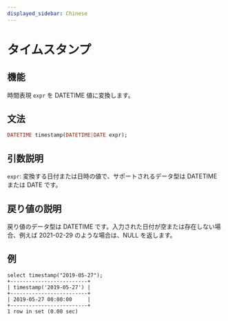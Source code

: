 ```yaml
---
displayed_sidebar: Chinese
---
```


# タイムスタンプ

## 機能

時間表現 `expr` を DATETIME 値に変換します。

## 文法

```Haskell
DATETIME timestamp(DATETIME|DATE expr);
```

## 引数説明

`expr`: 変換する日付または日時の値で、サポートされるデータ型は DATETIME または DATE です。

## 戻り値の説明

戻り値のデータ型は DATETIME です。入力された日付が空または存在しない場合、例えば 2021-02-29 のような場合は、NULL を返します。

## 例

```Plain Text
select timestamp("2019-05-27");
+-------------------------+
| timestamp('2019-05-27') |
+-------------------------+
| 2019-05-27 00:00:00     |
+-------------------------+
1 row in set (0.00 sec)
```
